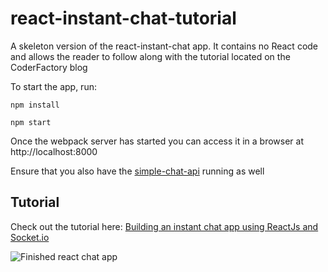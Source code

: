 # react-instant-chat-tutorial
A skeleton version of the react-instant-chat app. It contains no React code and allows the reader to follow along with the tutorial located on the CoderFactory blog

To start the app, run:

```
npm install 

npm start
```

Once the webpack server has started you can access it in a browser at http://localhost:8000

Ensure that you also have the [simple-chat-api](https://github.com/kentandlime/simple-chat-api) running as well

## Tutorial
Check out the tutorial here:
[Building an instant chat app using ReactJs and Socket.io](https://github.com/kentandlime/react-instant-chat-starter-kit/blob/master/TUTORIAL.md)


![Finished react chat app](https://s17.postimg.org/40klqu39r/20160918_123011_capture.gif)
